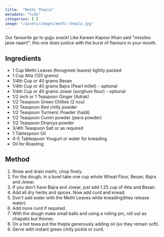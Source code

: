 ```yaml
---
title:  "Methi Thepla"
metadate: "hide"
categories: [ ]
image: "/assets/images/methi-thepla.jpg"
---
```


Our favourite go to gujju snack! Like Kareen Kapoor Khan said "missiles jaise naam!", this one does justice with the burst of flavours in your mouth.

## Ingredients

- 1 Cup Methi Leaves (fenugreek leaves) tightly packed
- 1 Cup Atta (120 grams)
- 1/4th Cup or 40 grams Besan
- 1/4th Cup or 40 grams Bajra (Pearl millet) - optional
- 1/4th Cup or 40 grams Jowar (sorghum flour) - optional
- 1/2 inch or 1 Teaspoon Ginger (Adrak)
- 1/2 Teaspoon Green Chillies (2 nos)
- 1/2 Teaspoon Red chilly powder
- 1/2 Teaspoon Turmeric Powder (haldi)
- 1/2 Teaspoon Cumin powder (jeera powder)
- 1/2 Teaspoon Dhaniya powder 
- 3/4th Teaspoon Salt or as required
- 1 Tablespoon Oil
- 4-5 Tablespoon Yougurt or water for kneading
- Oil for Roasting

## Method

1. Rinse and drain methi, chop finely.
2. For the dough, in a bowl take one cup whole Wheat Flour, Besan, Bajra and Jowar.
3. If you don't have Bajra and Jowar, just add 1.25 cup of Atta and Besan. 
4. Add all dry herbs and spices. Now add curd and knead. 
5. Don't add water with the Methi Leaves while kneading(they release water).
6. Add more curd if required. 
7. With the dough make small balls and using a rolling pin, roll out as chapatis but thinner. 
8. On a hot tawa put the thepla generously adding oil (so they remain soft).
9. Serve with instant green chilly pickle or curd.

